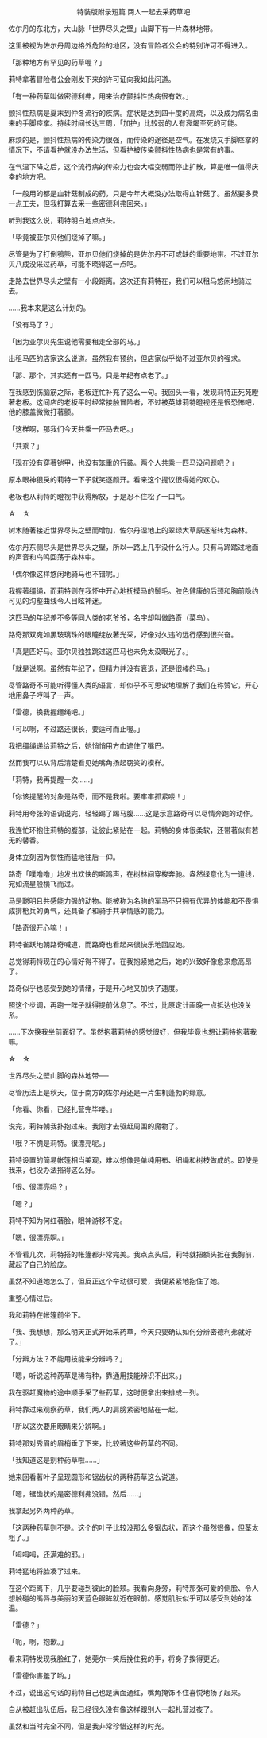<p align="center">特装版附录短篇 两人一起去采药草吧</p>

佐尔丹的东北方，大山脉「世界尽头之壁」山脚下有一片森林地带。

这里被视为佐尔丹周边格外危险的地区，没有冒险者公会的特别许可不得进入。

「那种地方有罕见的药草喔？」

莉特拿著冒险者公会刚发下来的许可证向我如此问道。

「有一种药草叫做密德利弗，用来治疗颤抖性热病很有效。」

颤抖性热病是夏末到仲冬流行的疾病。症状是达到四十度的高烧，以及成为病名由来的手脚痉挛。持续时间长达三周，「加护」比较弱的人有衰竭至死的可能。

麻烦的是，颤抖性热病的传染力很强，而传染的途径是空气。在发烧又手脚痉挛的情况下，不请看护就没办法生活，但看护被传染颤抖性热病也是常有的事。

在气温下降之后，这个流行病的传染力也会大幅变弱而停止扩散，算是唯一值得庆幸的地方吧。

「一般用的都是血针菇制成的药，只是今年大概没办法取得血针菇了。虽然要多费一点工夫，但我打算去采一些密德利弗回来。」

听到我这么说，莉特明白地点点头。

「毕竟被亚尔贝他们烧掉了嘛。」

尽管是为了打倒鴞熊，亚尔贝他们烧掉的是佐尔丹不可或缺的重要地带。不过亚尔贝八成没采过药草，可能不晓得这一点吧。

走路去世界尽头之壁有一小段距离。这次还有莉特在，我们可以租马悠闲地骑过去。

……我本来是这么计划的。

「没有马了？」

「因为亚尔贝先生说他需要租走全部的马。」

出租马匹的店家这么说道。虽然我有预约，但店家似乎拗不过亚尔贝的强求。

「那、那个，其实还有一匹马，只是年纪有点老了。」

在我感到伤脑筋之际，老板连忙补充了这么一句。我回头一看，发现莉特正死死瞪著老板。这间店的老板平时经常接触冒险者，不过被英雄莉特瞪视还是很恐怖吧，他的膝盖微微打著颤。

「这样啊，那我们今天共乘一匹马去吧。」

「共乘？」

「现在没有穿著铠甲，也没有笨重的行装。两个人共乘一匹马没问题吧？」

原本眼神狠戾的莉特一下子就笑逐颜开。看来这个提议很得她的欢心。

老板也从莉特的瞪视中获得解放，于是忍不住松了一口气。

☆　☆

树木随著接近世界尽头之壁而增加，佐尔丹湿地上的翠绿大草原逐渐转为森林。

佐尔丹东侧尽头是世界尽头之壁，所以一路上几乎没什么行人。只有马蹄踏过地面的声音和鸟鸣回荡于森林中。

「偶尔像这样悠闲地骑马也不错呢。」

我握著缰绳，而莉特则在我怀中开心地抚摸马的鬃毛。肤色健康的后颈和胸前隐约可见的沟壑曲线令人目眩神迷。

这匹马的年纪差不多等同人类的老爷爷，名字却叫做路奇（菜鸟）。

路奇那双宛如黑玻璃珠的眼瞳绽放著光采，好像对久违的远行感到很兴奋。

「真是匹好马。亚尔贝独独跳过这匹马也未免太没眼光了。」

「就是说啊。虽然有年纪了，但精力并没有衰退，还是很棒的马。」

尽管路奇不可能听得懂人类的语言，却似乎不可思议地理解了我们在称赞它，开心地用鼻子哼叫了一声。

「雷德，换我握缰绳吧。」

「可以啊，不过路还很长，要适可而止喔。」

我把缰绳递给莉特之后，她悄悄用方巾遮住了嘴巴。

然而我可以从背后清楚看见她嘴角扬起窃笑的模样。

「莉特，我再提醒一次……」

「你该提醒的对象是路奇，而不是我啦。要牢牢抓紧喽！」

莉特用夸张的语调说完，轻轻踢了踢马腹……这是示意路奇可以尽情奔跑的动作。

我连忙环抱住莉特的腹部，让彼此紧贴在一起。莉特的身体很柔软，还带著似有若无的馨香。

身体立刻因为惯性而猛地往后一仰。

路奇「噗噜噜」地发出欢快的嘶鸣声，在树林间穿梭奔驰。盎然绿意化为一道线，宛如流星般横飞而过。

马是聪明且共感能力强的动物。能被称为名驹的军马不只拥有优异的体能和不畏惧成排枪兵的勇气，还具备了和骑手共享情感的能力。

「路奇很开心嘛！」

莉特雀跃地朝路奇喊道，而路奇也看起来很快乐地回应她。

总觉得莉特现在的心情好得不得了。在我抱紧她之后，她的兴致好像愈来愈高昂了。

路奇似乎也感受到她的情绪，于是开心地又加快了速度。

照这个步调，再跑一阵子就得提前休息了。不过，比原定计画晚一点抵达也没关系。

……下次换我坐前面好了。虽然抱著莉特的感觉很好，但我毕竟也想让莉特抱著我嘛。

☆　☆

世界尽头之壁山脚的森林地带──

尽管历法上是秋天，位于南方的佐尔丹还是一片生机蓬勃的绿意。

「你看、你看，已经扎营完毕喽。」

说完，莉特朝我扑抱过来。我刚才去驱赶周围的魔物了。

「哦？不愧是莉特。很漂亮呢。」

莉特设置的简易帐篷相当美观，难以想像是单纯用布、细绳和树枝做成的。即使是我来，也没办法搭得这么好。

「很、很漂亮吗？」

「嗯？」

莉特不知为何红著脸，眼神游移不定。

「嗯，很漂亮啊。」

不管看几次，莉特搭的帐篷都非常完美。我点点头后，莉特就把额头抵在我胸前，藏起了自己的脸庞。

虽然不知道她怎么了，但反正这个举动很可爱，我便紧紧地抱住了她。

重整心情过后。

我和莉特在帐篷前坐下。

「我、我想想，那么明天正式开始采药草，今天只要确认如何分辨密德利弗就好了。」

「分辨方法？不能用技能来分辨吗？」

「嗯，听说这种药草是稀有种，靠通用技能辨识不出来。」

我在驱赶魔物的途中顺手采了些药草，这时便拿出来排成一列。

莉特靠过来观察药草，我们两人的肩膀紧密地贴在一起。

「所以这次要用眼睛来分辨啊。」

莉特那对秀眉的眉梢垂了下来，比较著这些药草的不同。

「我知道这是别种药草啦……」

她来回看著叶子呈现圆形和锯齿状的两种药草这么说道。

「嗯，锯齿状的是密德利弗没错。然后……」

我拿起另外两种药草。

「这两种药草则不是。这个的叶子比较没那么多锯齿状，而这个虽然很像，但茎太粗了。」

「呣呣呣，还满难的耶。」

莉特猛地将脸凑了过来。

在这个距离下，几乎要碰到彼此的脸颊。我看向身旁，莉特那张可爱的侧脸、令人想触碰的嘴唇与美丽的天蓝色眼眸就近在眼前。感觉肌肤似乎可以感受到她的体温。

「雷德？」

「呃，啊，抱歉。」

看来莉特发现我脸红了，她莞尔一笑后挽住我的手，将身子挨得更近。

「雷德你害羞了哟。」

不过，说出这句话的莉特自己也是满面通红，嘴角掩饰不住喜悦地扬了起来。

自从被赶出队伍后，我已经很久没有像这样跟别人一起扎营过夜了。

虽然和当时完全不同，但是我非常珍惜这样的时光。

